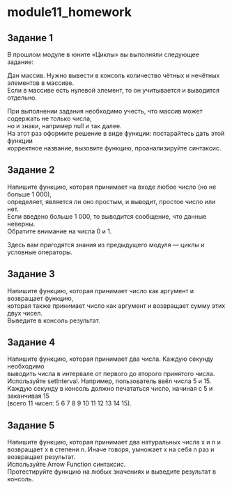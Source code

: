 # module11_homework

Задание 1    
--------- 
В прошлом модуле в юните «Циклы» вы выполняли следующее задание:  
  
Дан массив. Нужно вывести в консоль количество чётных и нечётных элементов в массиве.  
Если в массиве есть нулевой элемент, то он учитывается и выводится отдельно.  
  
При выполнении задания необходимо учесть, что массив может содержать не только числа,   
но и знаки, например null и так далее.  
На этот раз оформите решение в виде функции: постарайтесь дать этой функции   
корректное название, вызовите функцию, проанализируйте синтаксис.  
  

Задание 2  
---------  
Напишите функцию, которая принимает на входе любое число (но не больше 1 000),   
определяет, является ли оно простым, и выводит, простое число или нет.  
Если введено больше 1 000, то выводится сообщение, что данные неверны.   
Обратите внимание на числа 0 и 1.  
  
Здесь вам пригодятся знания из предыдущего модуля — циклы и условные операторы.  
  
  
Задание 3  
---------  
Напишите функцию, которая принимает число как аргумент и возвращает функцию,  
которая также принимает число как аргумент и возвращает сумму этих двух чисел.   
Выведите в консоль результат.  
  
  
Задание 4  
---------  
Напишите функцию, которая принимает два числа. Каждую секунду необходимо  
выводить числа в интервале от первого до второго принятого числа.  
Используйте setInterval. 
Например, пользователь ввёл числа 5 и 15.  
Каждую секунду в консоль должно печататься число, начиная с 5 и заканчивая 15   
(всего 11 чисел: 5 6 7 8 9 10 11 12 13 14 15).  
  
  
Задание 5  
---------  
Напишите функцию, которая принимает два натуральных числа x и n и  
возвращает x в степени n. Иначе говоря, умножает x на себя n раз и возвращает результат.  
Используйте Arrow Function синтаксис.  
Протестируйте функцию на любых значениях и выведите результат в консоль.  
